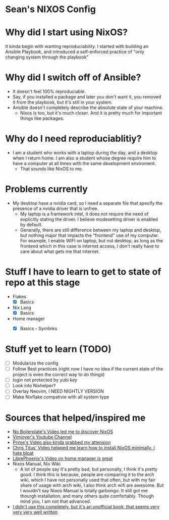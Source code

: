 # Sean's NIXOS Config

# Why did I start using NixOS?
It kinda begin with wanting reproduciability. I started with building 
an Ansible Playbook, and introduced a self-enforced practice of "only changing
system through the playbook" 

# Why did I switch off of Ansible?
- It doesn't feel 100% reproduciable. 
- Say, if you installed a package and later you don't want it, you removed it
from the playbook, but it's still in your system. 
- Ansible doesn't completely describe the absolute state of your machine.
  - Nixos is too, but it's much closer. And it is pretty much for important 
  things like packages.

# Why do I need reproduciablitiy?
- I am a student who works with a laptop during the day, and a desktop when 
I return home. I am also a student whose degree require him to have a 
computer at all times with the same development enviroment.
  - That sounds like NixOS to me.

# Problems currently
- My desktop have a nvidia card, so I need a separate file that specify 
the presence of a nvidia driver that is unfree. 
  - My laptop is a framework intel, it does not require the need of 
  explicitly stating the driver. I believe modesetting driver is enabled 
  by default.
  - Generally, there are still difference between my laptop and desktop,
  but nothing major that impacts the "frontend" use of my computer. For example,
  I enable WIFI on laptop, but not desktop, as long as the frontend which in
  this case is internet access, I don't really have to care about what 
  gets me that internet.

# Stuff I have to learn to get to state of repo at this stage
- Flakes
  - [x] Basics

- Nix Lang
  - [x] Basics

- Home manager 
  - [x] Basics - Symlinks


# Stuff yet to learn (TODO)
- [ ] Modularize the config
- [ ] Follow Best practices (right now I have no idea if the current state of 
the project is even the correct way to do things)
- [ ] login not protected by yubi key
- [ ] Look into Nixhelper?
- [ ] Overlay Neovim, I NEED NIGHTLY VERSION
- [ ] Make Nixflake compativie with all system type

# Sources that helped/inspired me 
- [No Boilerplate's Video led me to discover NixOS](https://www.youtube.com/watch?v=CwfKlX3rA6E&t=484s)
- [Vimjoyer's Youtube Channel](https://www.youtube.com/@vimjoyer) 
- [Prime's Video also kinda grabbed my attension](https://www.youtube.com/watch?v=T58Yr5igNGk&t=555s)
- [Chris Titus' Video helpped me learn how to install NixOS minimally, I hate bloat](https://www.youtube.com/watch?v=_Z32SYFbxpw&t=2644s)
- [LibrePhoenix's Video on home manager is great](https://www.youtube.com/watch?v=IiyBeR-Guqw)
- Nixos Manual, Nix Wiki
  - A lot of people say it's pretty bad, but personally, I think it's pretty 
  good. I think this is because, people are comparing it to the arch wiki, 
  which I have not personally used that often, but with my fair share of 
  usage with arch wiki, I also think arch wifi are awesome. But I wouldn't
  say Nixos Manual is totally garbongo. It still got me thourgh installation,
  and many others quite comfortably. Though mind you, I am not that advanced.
- [I didn't use this completely, but it's an unofficial book, that seems
very very very well written](https://nixos-and-flakes.thiscute.world/)

